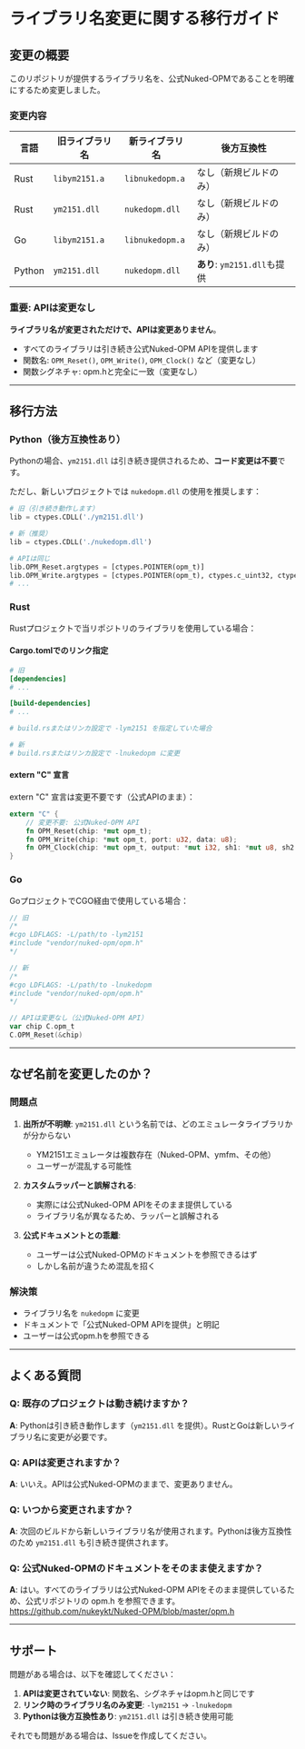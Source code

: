 # ライブラリ名変更に関する移行ガイド

## 変更の概要

このリポジトリが提供するライブラリ名を、公式Nuked-OPMであることを明確にするため変更しました。

### 変更内容

| 言語 | 旧ライブラリ名 | 新ライブラリ名 | 後方互換性 |
|------|--------------|--------------|----------|
| Rust | `libym2151.a` | `libnukedopm.a` | なし（新規ビルドのみ） |
| Rust | `ym2151.dll` | `nukedopm.dll` | なし（新規ビルドのみ） |
| Go | `libym2151.a` | `libnukedopm.a` | なし（新規ビルドのみ） |
| Python | `ym2151.dll` | `nukedopm.dll` | **あり**: `ym2151.dll`も提供 |

### 重要: APIは変更なし

**ライブラリ名が変更されただけで、APIは変更ありません**。

- すべてのライブラリは引き続き公式Nuked-OPM APIを提供します
- 関数名: `OPM_Reset()`, `OPM_Write()`, `OPM_Clock()` など（変更なし）
- 関数シグネチャ: opm.hと完全に一致（変更なし）

---

## 移行方法

### Python（後方互換性あり）

Pythonの場合、`ym2151.dll` は引き続き提供されるため、**コード変更は不要**です。

ただし、新しいプロジェクトでは `nukedopm.dll` の使用を推奨します：

```python
# 旧（引き続き動作します）
lib = ctypes.CDLL('./ym2151.dll')

# 新（推奨）
lib = ctypes.CDLL('./nukedopm.dll')

# APIは同じ
lib.OPM_Reset.argtypes = [ctypes.POINTER(opm_t)]
lib.OPM_Write.argtypes = [ctypes.POINTER(opm_t), ctypes.c_uint32, ctypes.c_uint8]
# ...
```

### Rust

Rustプロジェクトで当リポジトリのライブラリを使用している場合：

#### Cargo.tomlでのリンク指定

```toml
# 旧
[dependencies]
# ...

[build-dependencies]
# ...

# build.rsまたはリンカ設定で -lym2151 を指定していた場合

# 新
# build.rsまたはリンカ設定で -lnukedopm に変更
```

#### extern "C" 宣言

extern "C" 宣言は変更不要です（公式APIのまま）：

```rust
extern "C" {
    // 変更不要: 公式Nuked-OPM API
    fn OPM_Reset(chip: *mut opm_t);
    fn OPM_Write(chip: *mut opm_t, port: u32, data: u8);
    fn OPM_Clock(chip: *mut opm_t, output: *mut i32, sh1: *mut u8, sh2: *mut u8, so: *mut u8);
}
```

### Go

GoプロジェクトでCGO経由で使用している場合：

```go
// 旧
/*
#cgo LDFLAGS: -L/path/to -lym2151
#include "vendor/nuked-opm/opm.h"
*/

// 新
/*
#cgo LDFLAGS: -L/path/to -lnukedopm
#include "vendor/nuked-opm/opm.h"
*/

// APIは変更なし（公式Nuked-OPM API）
var chip C.opm_t
C.OPM_Reset(&chip)
```

---

## なぜ名前を変更したのか？

### 問題点

1. **出所が不明瞭**: `ym2151.dll` という名前では、どのエミュレータライブラリかが分からない
   - YM2151エミュレータは複数存在（Nuked-OPM、ymfm、その他）
   - ユーザーが混乱する可能性

2. **カスタムラッパーと誤解される**: 
   - 実際には公式Nuked-OPM APIをそのまま提供している
   - ライブラリ名が異なるため、ラッパーと誤解される

3. **公式ドキュメントとの乖離**:
   - ユーザーは公式Nuked-OPMのドキュメントを参照できるはず
   - しかし名前が違うため混乱を招く

### 解決策

- ライブラリ名を `nukedopm` に変更
- ドキュメントで「公式Nuked-OPM APIを提供」と明記
- ユーザーは公式opm.hを参照できる

---

## よくある質問

### Q: 既存のプロジェクトは動き続けますか？

**A**: Pythonは引き続き動作します（`ym2151.dll` を提供）。RustとGoは新しいライブラリ名に変更が必要です。

### Q: APIは変更されますか？

**A**: いいえ。APIは公式Nuked-OPMのままで、変更ありません。

### Q: いつから変更されますか？

**A**: 次回のビルドから新しいライブラリ名が使用されます。Pythonは後方互換性のため `ym2151.dll` も引き続き提供されます。

### Q: 公式Nuked-OPMのドキュメントをそのまま使えますか？

**A**: はい。すべてのライブラリは公式Nuked-OPM APIをそのまま提供しているため、公式リポジトリの opm.h を参照できます。
https://github.com/nukeykt/Nuked-OPM/blob/master/opm.h

---

## サポート

問題がある場合は、以下を確認してください：

1. **APIは変更されていない**: 関数名、シグネチャはopm.hと同じです
2. **リンク時のライブラリ名のみ変更**: `-lym2151` → `-lnukedopm`
3. **Pythonは後方互換性あり**: `ym2151.dll` は引き続き使用可能

それでも問題がある場合は、Issueを作成してください。
